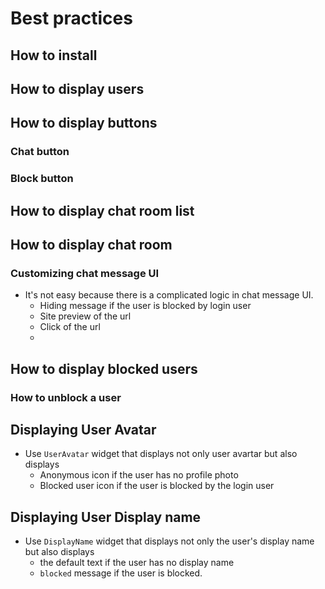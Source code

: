 # Best practices

## How to install

## How to display users

## How to display buttons

### Chat button

### Block button

## How to display chat room list


## How to display chat room


### Customizing chat message UI

- It's not easy because there is a complicated logic in chat message UI.
  - Hiding message if the user is blocked by login user
  - Site preview of the url
  - Click of the url
  - 


## How to display blocked users


### How to unblock a user




## Displaying User Avatar


- Use `UserAvatar` widget that displays not only user avartar but also displays
  - Anonymous icon if the user has no profile photo
  - Blocked user icon if the user is blocked by the login user


## Displaying User Display name

- Use `DisplayName` widget that displays not only the user's display name but also displays
  - the default text if the user has no display name
  - `blocked` message if the user is blocked.

